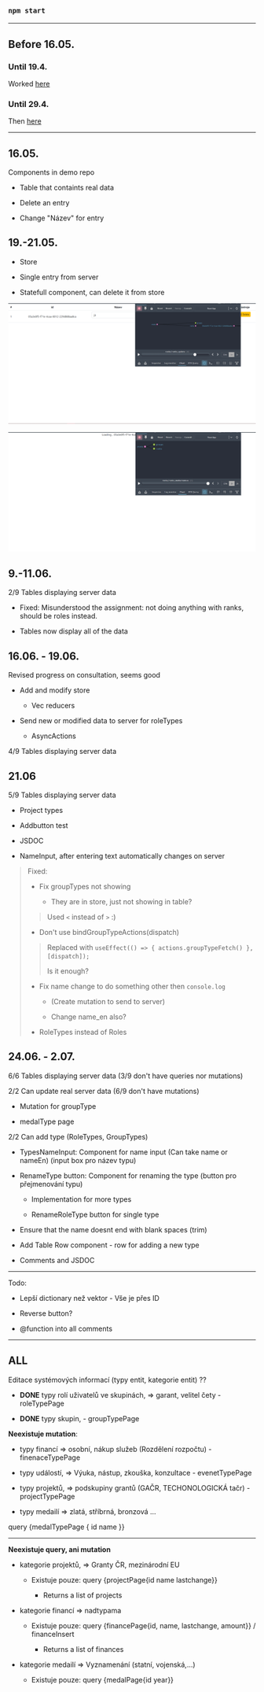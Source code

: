 ### `npm start`

---

## Before 16.05.

### Until 19.4.
Worked [here](https://github.com/Haki-22/_uois_ui_helpers)

### Until 29.4.
Then [here](https://github.com/Haki-22/all-fd)

---

## 16.05.
Components in demo repo

- Table that containts real data

- Delete an entry

- Change "Název" for entry

## 19.-21.05.

- Store

- Single entry from server

- Statefull component, can delete it from store

![Store](/public/Store.png)


![Store2](/public/store2.png)

##  9.-11.06.
2/9 Tables displaying server data

- Fixed: Misunderstood the assignment: not doing anything with ranks, should be roles instead. 

- Tables now display all of the data

## 16.06. - 19.06.
Revised progress on consultation, seems good

- Add and modify store 
    - Vec reducers

- Send new or modified data to server for roleTypes
    - AsyncActions


4/9 Tables displaying server data

## 21.06
5/9 Tables displaying server data

- Project types

- Addbutton test

- JSDOC

- NameInput, after entering text automatically changes on server 

>Fixed:
>   
>  - Fix groupTypes not showing
>
>       - They are in store, just not showing in table? 
>>  Used `<` instead of `>` :) 
>
>   - Don't use bindGroupTypeActions(dispatch)
>> Replaced with `useEffect(() => { actions.groupTypeFetch() }, [dispatch]);`
>> 
>> Is it enough?
>
>  - Fix name change to do something other then `console.log`
>
>       - (Create mutation to send to server)
>
>       - Change name_en also?
>
>
> - RoleTypes instead of Roles
>
>

## 24.06. - 2.07.
6/6 Tables displaying server data (3/9 don't have queries nor mutations)

2/2 Can update real server data (6/9 don't have mutations)

- Mutation for groupType

- medalType page

2/2 Can add type (RoleTypes, GroupTypes)

- TypesNameInput: Component for name input (Can take name or nameEn) (input box pro název typu)

- RenameType button: Component for renaming the type (button pro přejmenování typu)

    - Implementation for more types

    - RenameRoleType button for single type

- Ensure that the name doesnt end with blank spaces (trim)

- Add Table Row component - row for adding a new type

- Comments and JSDOC

---

Todo:

- Lepší dictionary než vektor - Vše je přes ID 

- Reverse button?

- @function into all comments

---

## ALL 
Editace systémových informací (typy entit, kategorie entit) ?? 
- **DONE** typy rolí uživatelů ve skupinách, => garant, velitel čety - roleTypePage

- **DONE** typy skupin, - groupTypePage

**Neexistuje mutation**:

-  typy financí => osobní, nákup služeb (Rozdělení rozpočtu)  - finenaceTypePage

-  typy událostí, => Výuka, nástup, zkouška, konzultace - evenetTypePage

-  typy projektů, => podskupiny grantů (GAČR, TECHONOLOGICKÁ tačr) - projectTypePage

-  typy medailí => zlatá, stříbrná, bronzová ... 

query {medalTypePage {
  id
  name
}}

---

**Neexistuje query, ani mutation** 

- kategorie projektů, => Granty ČR, mezinárodní EU  

    - Existuje pouze: query {projectPage{id name lastchange}}

        - Returns a list of projects

- kategorie financí => nadtypama 
    
    - Existuje pouze: query {financePage{id, name, lastchange, amount}} / financeInsert

        - Returns a list of finances

- kategorie medailí => Vyznamenání (statní, vojenská,...) 

    - Existuje pouze: query {medalPage{id year}}


